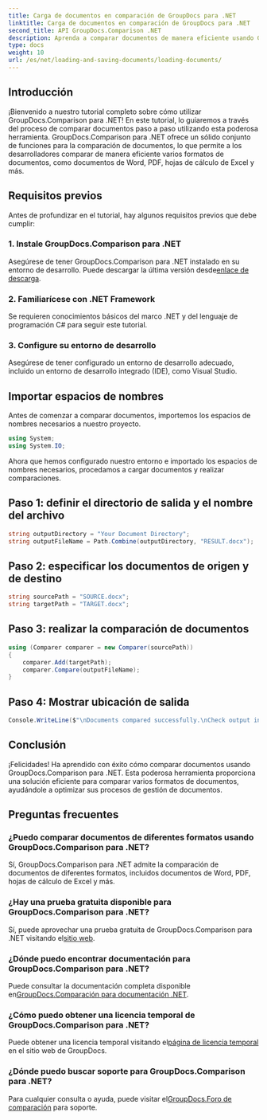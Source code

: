 ```yaml
---
title: Carga de documentos en comparación de GroupDocs para .NET
linktitle: Carga de documentos en comparación de GroupDocs para .NET
second_title: API GroupDocs.Comparison .NET
description: Aprenda a comparar documentos de manera eficiente usando GroupDocs.Comparison para .NET. Agiliza tus procesos de gestión documental.
type: docs
weight: 10
url: /es/net/loading-and-saving-documents/loading-documents/
---
```

## Introducción
¡Bienvenido a nuestro tutorial completo sobre cómo utilizar GroupDocs.Comparison para .NET! En este tutorial, lo guiaremos a través del proceso de comparar documentos paso a paso utilizando esta poderosa herramienta. GroupDocs.Comparison para .NET ofrece un sólido conjunto de funciones para la comparación de documentos, lo que permite a los desarrolladores comparar de manera eficiente varios formatos de documentos, como documentos de Word, PDF, hojas de cálculo de Excel y más.
## Requisitos previos
Antes de profundizar en el tutorial, hay algunos requisitos previos que debe cumplir:
### 1. Instale GroupDocs.Comparison para .NET
 Asegúrese de tener GroupDocs.Comparison para .NET instalado en su entorno de desarrollo. Puede descargar la última versión desde[enlace de descarga](https://releases.groupdocs.com/comparison/net/).
### 2. Familiarícese con .NET Framework
Se requieren conocimientos básicos del marco .NET y del lenguaje de programación C# para seguir este tutorial.
### 3. Configure su entorno de desarrollo
Asegúrese de tener configurado un entorno de desarrollo adecuado, incluido un entorno de desarrollo integrado (IDE), como Visual Studio.

## Importar espacios de nombres
Antes de comenzar a comparar documentos, importemos los espacios de nombres necesarios a nuestro proyecto.

```csharp
using System;
using System.IO;
```

Ahora que hemos configurado nuestro entorno e importado los espacios de nombres necesarios, procedamos a cargar documentos y realizar comparaciones.
## Paso 1: definir el directorio de salida y el nombre del archivo
```csharp
string outputDirectory = "Your Document Directory";
string outputFileName = Path.Combine(outputDirectory, "RESULT.docx");
```
## Paso 2: especificar los documentos de origen y de destino
```csharp
string sourcePath = "SOURCE.docx";
string targetPath = "TARGET.docx";
```
## Paso 3: realizar la comparación de documentos
```csharp
using (Comparer comparer = new Comparer(sourcePath))
{
    comparer.Add(targetPath);
    comparer.Compare(outputFileName);
}
```
## Paso 4: Mostrar ubicación de salida
```csharp
Console.WriteLine($"\nDocuments compared successfully.\nCheck output in {outputDirectory}.");
```

## Conclusión
¡Felicidades! Ha aprendido con éxito cómo comparar documentos usando GroupDocs.Comparison para .NET. Esta poderosa herramienta proporciona una solución eficiente para comparar varios formatos de documentos, ayudándole a optimizar sus procesos de gestión de documentos.
## Preguntas frecuentes
### ¿Puedo comparar documentos de diferentes formatos usando GroupDocs.Comparison para .NET?
Sí, GroupDocs.Comparison para .NET admite la comparación de documentos de diferentes formatos, incluidos documentos de Word, PDF, hojas de cálculo de Excel y más.
### ¿Hay una prueba gratuita disponible para GroupDocs.Comparison para .NET?
 Sí, puede aprovechar una prueba gratuita de GroupDocs.Comparison para .NET visitando el[sitio web](https://releases.groupdocs.com/).
### ¿Dónde puedo encontrar documentación para GroupDocs.Comparison para .NET?
 Puede consultar la documentación completa disponible en[GroupDocs.Comparación para documentación .NET](https://reference.groupdocs.com/comparison/net/).
### ¿Cómo puedo obtener una licencia temporal de GroupDocs.Comparison para .NET?
 Puede obtener una licencia temporal visitando el[página de licencia temporal](https://purchase.groupdocs.com/temporary-license/) en el sitio web de GroupDocs.
### ¿Dónde puedo buscar soporte para GroupDocs.Comparison para .NET?
 Para cualquier consulta o ayuda, puede visitar el[GroupDocs.Foro de comparación](https://forum.groupdocs.com/c/comparison/12) para soporte.